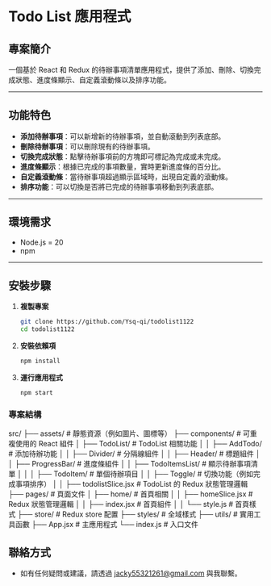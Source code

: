 # Todo List 應用程式

## 專案簡介
一個基於 React 和 Redux 的待辦事項清單應用程式，提供了添加、刪除、切換完成狀態、進度條顯示、自定義滾動條以及排序功能。

---

## 功能特色
- **添加待辦事項**：可以新增新的待辦事項，並自動滾動到列表底部。
- **刪除待辦事項**：可以刪除現有的待辦事項。
- **切換完成狀態**：點擊待辦事項前的方塊即可標記為完成或未完成。
- **進度條顯示**：根據已完成的事項數量，實時更新進度條的百分比。
- **自定義滾動條**：當待辦事項超過顯示區域時，出現自定義的滾動條。
- **排序功能**：可以切換是否將已完成的待辦事項移動到列表底部。

---

## 環境需求
- Node.js = 20
- npm  

---

## 安裝步驟

1. **複製專案**
    ```bash
    git clone https://github.com/Ysq-qi/todolist1122
    cd todolist1122

2. **安裝依賴項**
    ```bash
    npm install

3. **運行應用程式**
    ```bas
    npm start

### 專案結構

src/
├── assets/                # 靜態資源（例如圖片、圖標等）
├── components/            # 可重複使用的 React 組件
│   ├── TodoList/          # TodoList 相關功能
│   │   ├── AddTodo/       # 添加待辦功能
│   │   ├── Divider/       # 分隔線組件
│   │   ├── Header/        # 標題組件
│   │   ├── ProgressBar/   # 進度條組件
│   │   ├── TodoItemsList/ # 顯示待辦事項清單
│   │   │   ├── TodoItem/  # 單個待辦項目
│   │   ├── Toggle/        # 切換功能（例如完成事項排序）
│   │   ├── todolistSlice.jsx # TodoList 的 Redux 狀態管理邏輯
├── pages/                 # 頁面文件
│   ├── home/              # 首頁相關
│   │   ├── homeSlice.jsx  # Redux 狀態管理邏輯
│   │   ├── index.jsx      # 首頁組件
│   │   └── style.js       # 首頁樣式
├── store/                 # Redux store 配置
├── styles/                # 全域樣式
├── utils/                 # 實用工具函數
├── App.jsx                # 主應用程式
└── index.js               # 入口文件

## 聯絡方式
- 如有任何疑問或建議，請透過 jacky55321261@gmail.com 與我聯繫。